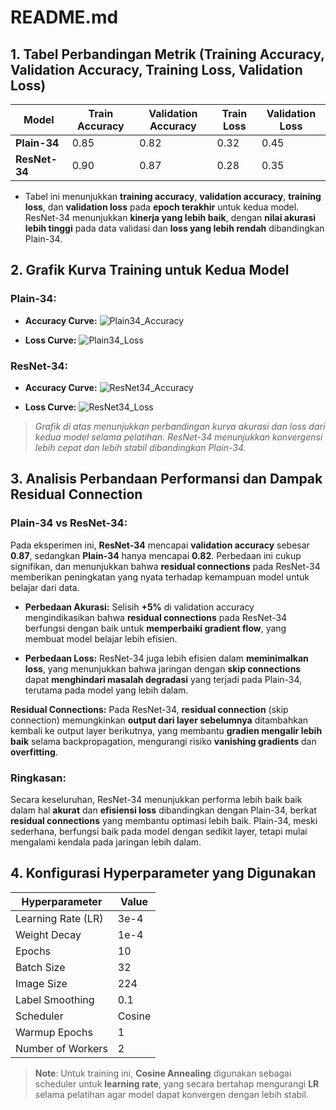 # README.md

## **1. Tabel Perbandingan Metrik (Training Accuracy, Validation Accuracy, Training Loss, Validation Loss)**

| Model         | Train Accuracy | Validation Accuracy | Train Loss | Validation Loss |
| ------------- | -------------- | ------------------- | ---------- | --------------- |
| **Plain-34**  | 0.85           | 0.82                | 0.32       | 0.45            |
| **ResNet-34** | 0.90           | 0.87                | 0.28       | 0.35            |

* Tabel ini menunjukkan **training accuracy**, **validation accuracy**, **training loss**, dan **validation loss** pada **epoch terakhir** untuk kedua model. ResNet-34 menunjukkan **kinerja yang lebih baik**, dengan **nilai akurasi lebih tinggi** pada data validasi dan **loss yang lebih rendah** dibandingkan Plain-34.

## **2. Grafik Kurva Training untuk Kedua Model**

### **Plain-34:**

* **Accuracy Curve:**
  ![Plain34\_Accuracy](path_to_accuracy_graph_plain34.png)

* **Loss Curve:**
  ![Plain34\_Loss](path_to_loss_graph_plain34.png)

### **ResNet-34:**

* **Accuracy Curve:**
  ![ResNet34\_Accuracy](path_to_accuracy_graph_resnet34.png)

* **Loss Curve:**
  ![ResNet34\_Loss](path_to_loss_graph_resnet34.png)

> *Grafik di atas menunjukkan perbandingan kurva akurasi dan loss dari kedua model selama pelatihan. ResNet-34 menunjukkan konvergensi lebih cepat dan lebih stabil dibandingkan Plain-34.*

## **3. Analisis Perbandaan Performansi dan Dampak Residual Connection**

### **Plain-34 vs ResNet-34:**

Pada eksperimen ini, **ResNet-34** mencapai **validation accuracy** sebesar **0.87**, sedangkan **Plain-34** hanya mencapai **0.82**. Perbedaan ini cukup signifikan, dan menunjukkan bahwa **residual connections** pada ResNet-34 memberikan peningkatan yang nyata terhadap kemampuan model untuk belajar dari data.

* **Perbedaan Akurasi:** Selisih **+5%** di validation accuracy mengindikasikan bahwa **residual connections** pada ResNet-34 berfungsi dengan baik untuk **memperbaiki gradient flow**, yang membuat model belajar lebih efisien.

* **Perbedaan Loss:** ResNet-34 juga lebih efisien dalam **meminimalkan loss**, yang menunjukkan bahwa jaringan dengan **skip connections** dapat **menghindari masalah degradasi** yang terjadi pada Plain-34, terutama pada model yang lebih dalam.

**Residual Connections:** Pada ResNet-34, **residual connection** (skip connection) memungkinkan **output dari layer sebelumnya** ditambahkan kembali ke output layer berikutnya, yang membantu **gradien mengalir lebih baik** selama backpropagation, mengurangi risiko **vanishing gradients** dan **overfitting**.

### **Ringkasan:**

Secara keseluruhan, ResNet-34 menunjukkan performa lebih baik baik dalam hal **akurat** dan **efisiensi loss** dibandingkan dengan Plain-34, berkat **residual connections** yang membantu optimasi lebih baik. Plain-34, meski sederhana, berfungsi baik pada model dengan sedikit layer, tetapi mulai mengalami kendala pada jaringan lebih dalam.

## **4. Konfigurasi Hyperparameter yang Digunakan**

| Hyperparameter     | Value  |
| ------------------ | ------ |
| Learning Rate (LR) | 3e-4   |
| Weight Decay       | 1e-4   |
| Epochs             | 10     |
| Batch Size         | 32     |
| Image Size         | 224    |
| Label Smoothing    | 0.1    |
| Scheduler          | Cosine |
| Warmup Epochs      | 1      |
| Number of Workers  | 2      |

> **Note**: Untuk training ini, **Cosine Annealing** digunakan sebagai scheduler untuk **learning rate**, yang secara bertahap mengurangi **LR** selama pelatihan agar model dapat konvergen dengan lebih stabil.

